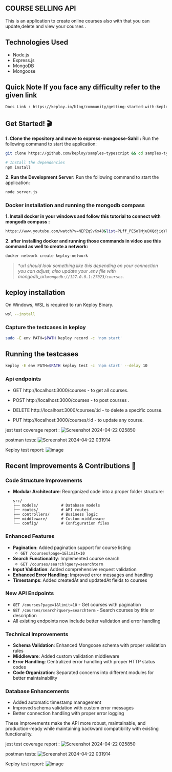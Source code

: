 ## COURSE SELLING API

This is an application to create online courses also with that you can update,delete and view your courses .

## Technologies Used
- Node.js
- Express.js
- MongoDB
- Mongoose


## Quick Note If you face any difficulty refer to the given link 
```bash
Docs Link : https://keploy.io/blog/community/getting-started-with-keploy
```

## Get Started! 🎬

**1. Clone the repository and move to express-mongoose-Sahil :**
Run the following command to start the application:

```bash
git clone https://github.com/keploy/samples-typescript && cd samples-typescript/express-mongoose-Sahil

# Install the dependencies
npm install
```

**2. Run the Development Server:**
Run the following command to start the application:

```Bash
node server.js
```

### Docker installation and running the mongodb compass

**1. Install docker in your windows and follow this tutorial to connect with mongodb compass :**
``` bash
https://www.youtube.com/watch?v=NEPZqSvKx40&list=PLff_PESolMjuDXQdjiqYRW_GnDQjU32QX
```

**2. after installing docker and running those commands in video use this command as well to create a network:**
```bash
docker network create keploy-network
```

> **url should look something like this depending on your connection you can adjust, also update your .env file with mongodb_url:`mongodb://127.0.0.1:27023/courses`.*


## keploy installation

On Windows, WSL is required to run Keploy Binary. 

```bash
wsl --install
```

### Capture the testcases in keploy

```bash
sudo -E env PATH=$PATH keploy record -c 'npm start'
```
## Running the testcases

```bash
keploy -E env PATH=$PATH keploy test -c 'npm start' --delay 10
```

### Api endpoints 
- GET http://localhost:3000/courses - to get all courses.

- POST http://localhost:3000/courses - to post courses .

- DELETE http://localhost:3000/courses/:id - to delete a specific course.

- PUT http://localhost:3000/courses/:id  - to update any course.

jest test coverage report : 
![Screenshot 2024-04-22 025850](https://github.com/s2ahil/samples-typescript/assets/101473078/f60570d0-b998-4b4a-912d-80d4c73604e3)

postman tests: 
![Screenshot 2024-04-22 031914](https://github.com/s2ahil/samples-typescript/assets/101473078/1ee5850e-3d31-46bd-bb5e-f842e5262cdd)

Keploy test report:
![image](https://github.com/s2ahil/samples-typescript/assets/101473078/48f2b866-04d1-433b-9270-34d15786893c)

## Recent Improvements & Contributions 🚀

### Code Structure Improvements
- **Modular Architecture**: Reorganized code into a proper folder structure:
  ```
  src/
  ├── models/          # Database models
  ├── routes/          # API routes
  ├── controllers/     # Business logic
  ├── middleware/      # Custom middleware
  └── config/          # Configuration files
  ```

### Enhanced Features
- **Pagination**: Added pagination support for course listing
  - `GET /courses?page=1&limit=10`
- **Search Functionality**: Implemented course search
  - `GET /courses/search?query=searchterm`
- **Input Validation**: Added comprehensive request validation
- **Enhanced Error Handling**: Improved error messages and handling
- **Timestamps**: Added createdAt and updatedAt fields to courses

### New API Endpoints
- `GET /courses?page=1&limit=10` - Get courses with pagination
- `GET /courses/search?query=searchterm` - Search courses by title or description
- All existing endpoints now include better validation and error handling

### Technical Improvements
- **Schema Validation**: Enhanced Mongoose schema with proper validation rules
- **Middleware**: Added custom validation middleware
- **Error Handling**: Centralized error handling with proper HTTP status codes
- **Code Organization**: Separated concerns into different modules for better maintainability

### Database Enhancements
- Added automatic timestamp management
- Improved schema validation with custom error messages
- Better connection handling with proper error logging

These improvements make the API more robust, maintainable, and production-ready while maintaining backward compatibility with existing functionality.

jest test coverage report : 
![Screenshot 2024-04-22 025850](https://github.com/s2ahil/samples-typescript/assets/101473078/f60570d0-b998-4b4a-912d-80d4c73604e3)

postman tests: 
![Screenshot 2024-04-22 031914](https://github.com/s2ahil/samples-typescript/assets/101473078/1ee5850e-3d31-46bd-bb5e-f842e5262cdd)

Keploy test report:
![image](https://github.com/s2ahil/samples-typescript/assets/101473078/48f2b866-04d1-433b-9270-34d15786893c)
